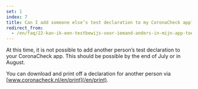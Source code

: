 ```yaml
---
set: 1
index: 7
title: Can I add someone else’s test declaration to my CoronaCheck app?
redirect_from: 
  - /en/faq/22-kan-ik-een-testbewijs-voor-iemand-anders-in-mijn-app-toevoegen
---
```

At this time, it is not possible to add another person’s test declaration to your CoronaCheck app. This should be possible by the end of July or in August.

You can download and print off a declaration for another person via [www.coronacheck.nl/en/print](/en/print).
